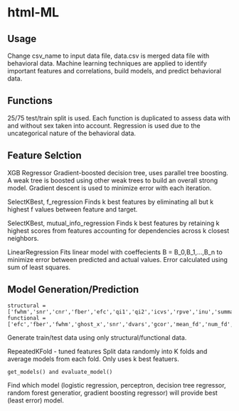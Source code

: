 # html-ML
## Usage
Change csv_name to input data file, data.csv is merged data file with behavioral data. Machine learning techniques are applied to identify important features and correlations, build models, and predict behavioral data.

## Functions
25/75 test/train split is used. Each function is duplicated to assess data with and without sex taken into account. Regression is used due to the uncategorical nature of the behavioral data.

Feature Selction
------------
XGB Regressor
Gradient-boosted decision tree, uses parallel tree boosting. A weak tree is boosted using other weak trees to build an overall strong model. Gradient descent is used to minimize error with each iteration.

SelectKBest, f_regression
Finds k best features by eliminating all but k highest f values between feature and target.

SelectKBest, mutual_info_regression
Finds k best features by retaining k highest scores from features accounting for dependencies across k closest neighbors.

LinearRegression
Fits linear model with coeffecients B = B_0,B_1,...,B_n to minimize error between predicted and actual values. Error calculated using sum of least squares.

Model Generation/Prediction
------------
```
structural = ['fwhm','snr','cnr','fber','efc','qi1','qi2','icvs','rpve','inu','summary']
functional = ['efc','fber','fwhm','ghost_x','snr','dvars','gcor','mean_fd','num_fd','perc_fd','outlier','quality']
```
Generate train/test data using only structural/functional data.

RepeatedKFold - tuned features
Split data randomly into K folds and average models from each fold. Only uses k best featuers.

```
get_models() and evaluate_model()
```
Find which model (logistic regression, perceptron, decision tree regressor, random forest generatior, gradient boosting regressor) will provide best (least error) model.
